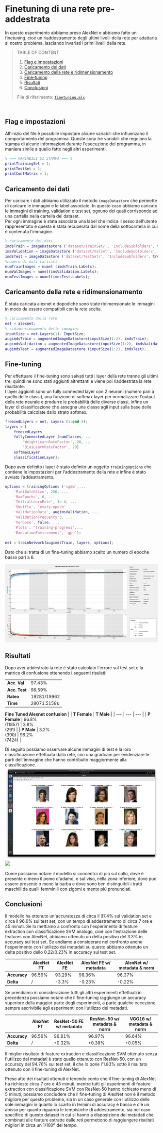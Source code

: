 # Finetuning di una rete pre-addestrata
In questo esperimento abbiamo preso AlexNet e abbiamo fatto un finetuning, cioé un riaddestramento degli ultimi livelli della rete per adattarla al nostro problema, lasciando invariati i primi livelli della rete.

>
> TABLE OF CONTENT  
>
>   1. [Flag e impostazioni](#flag-e-impostazioni)
>   1. [Caricamento dei dati](#caricamento-dei-dati)
>   1. [Caricamento della rete e ridimensionamento](#caricamento-della-rete-e-ridimensionamento)
>   1. [Fine-tuning](#fine-tuning)
>   1. [Risultati](#risultati)
>   1. [Conclusioni](#conclusioni)
>
> File di riferimento: [`finetuning.mlx`](../finetuning.mlx)
>

<br>

## **Flag e impostazioni**
All'inizio del file è possibile impostare alcune variabili che influenzano il comportamento del programma. Queste sono tre variabili che regolano la stampa di alcune informazioni durante l'esecuzione del programma, in maniera simile a quello fatto negli altri esperimenti.

```MATLAB
% === VARIABILI SI STAMPA === %
printTrainingSet = 1;
printTestSet = 1;
printConfMatrix = 1;
```

## **Caricamento dei dati**
Per caricare i dati abbiamo utilizzato il metodo `imageDatastore` che permette di caricare le immagini e le label associate. In questo caso abbiamo caricato le immagini di training, validation e test set, ognuno dei quali corrisponde ad una cartella nella cartella del dataset.  
Per ogni immagine è stata associata una label che indica il sesso dell'utente rappresentato e questa è stata recuperata dal nome della sottocartella in cui è contenuta l'immagine.

```MATLAB
% caricamento dei dati
imdsTrain = imageDatastore ('dataset/TrainSet/', 'IncludeSubfolders', true, 'LabelSource', 'foldernames');
imsValidation = imageDatastore ('dataset/ValSet', 'IncludeSubfolders', true, 'Labelsource', 'foldernames');
imdsTest = imageDatastore ('dataset/TestSet/', 'IncludeSubfolders', true, 'LabelSource', 'foldernames');
%numero di dati caricati
numTrainImages = numel (imdsTrain.Labels);
numValImages = numel(imsValidation.Labels);
numTestImages = numel(imdsTest.Labels);
```

## **Caricamento della rete e ridimensionamento**
È stata caricata alexnet e dopodiché sono state ridimensionate le immagini in modo da essere compatibili con la rete scelta.

```MATLAB
% caricamento della rete
net = alexnet;
% ridimensionamento delle immagini
inputSize = net.Layers(1). InputSize;
augimdsTrain = augmentedImageDatastore(inputSize(1:2), imdsTrain);
augimdsValidation = augmentedImageDatastore(inputSize(1:2), imdsValidation);
augimdsTest = augmentedImageDatastore (inputSize(1:2), imdsTest);
```

## **Fine-tuning**
Per effettuare il fine-tuning sono salvati tutti i layer della rete tranne gli ultimi tre, quindi ne sono stati aggiunti altrettanti e viene poi riaddestrata la rete risultante.  
I layer aggiunti sono un fully connected layer con 2 neuroni (numero pari a quello delle classi), una funzione di softmax layer per normalizzare l'output della rete neurale e produrre le probabilità delle diverse classi, infine un layer di classificazione che assegna una classe agli input sulla base delle probabilità calcolate dallo strato softmax.

```MATLAB
freezedLayers = net. Layers (1:end-3);
layers = [
    freezedLayers
    fullyConnectedLayer (numClasses, ...
        'WeightLearnRateFactor', 20, ...
        'BiasLearnRateFactor', 20)
    softmaxLayer
    classificationLayer];
```

Dopo aver definito i layer è stato definito un oggetto `trainingOptions` che contiene le impostazioni per l'addestramento della rete e infine è stato avviato l'addestramento.

```MATLAB
options = trainingOptions ('sgdm',...
    'MiniBatchSize', 256, ...
    'MaxEpochs', 6, ...
    'InitialLearnRate', 1e-4, ...
    'Shuffle', 'every-epoch'
    'ValidationData', augimsValidation, ...
    'ValidationFrequency'3, ...
    'Verbose', false, ...
    'Plots', 'training-progress',...
    'ExecutionEnvironment', 'gpu');

net = trainNetwork(augimdsTrain, layers, options);
```

Dato che si tratta di un fine-tuning abbiamo scelto un numero di epoche basso pari a 6.

![](../img/results/finetuning_alexnet.png)

## **Risultati**
Dopo aver addestrato la rete è stato calcolato l'errore sul test set e la matrice di confusione ottenendo i seguenti risulati:

|               |                 |
| -----------   | --------------- |
| **Acc. Val**  | 97.43%          |
| **Acc. Test** | 96.59%          |
| **Rateo**     | 19281/19962     |  
| **Time**      | 28071.5158s     |  

**Fine Tuned Alexnet confusion**
|               | **T Female**          |  **T Male**           |
| ---           | ---                   | ---                   |
| **P Female**  |  96.8% <br> (11857)   |  3.8% <br> (291)      |
| **P Male**    |  3.2% <br> (390)      |  96.2% <br> (7424)    |

Di seguito possiamo osservare alcune immagini di test e la loro classificazione effettuata dalla rete, con una gradcam per evidenziare le parti dell'immagine che hanno contribuito maggiormente alla classificazione.
![](../img/results/fineALEX_pred.png) ![](../img/results/fineALEX_grad.png)

Come possiamo notare il modello si concentra di più sul collo, dove è presente o meno il pomo d'adamo, e sul viso, nella zona inferiore, dove può essere presente o meno la barba e dove sono ben distinguibili i tratti maschili da quelli femminili con zigomi e mento più pronunciati.

## **Conclusioni**
Il modello ha ottenuto un'accuratezza di circa il 97.4% sul validation set e circa il 96.6% sul test set, con un tempo di addestramento di circa 7 ore e 45 minuti.
Se lo mettiamo a confronto con l'esperimento di feature extraction con classificazione SVM analogo, cioé con l'estrazione delle features con AlexNet, abbiamo ottenuto un delta positivo del 3.3% in accuracy sul test set. Se andiamo a considerare nel confronto anche l'esperimento con l'utilizzo dei metadati su questo abbiamo ottenuto un delta positivo dello 0.22/0.23% in accuracy sul test set.

|              | **AlexNet FT** | **AlexNet FE** | **AlexNet FE w/ metadata** | **AlexNet w/ metadata & norm** |
| -----------  | -------------  | -------------- | -------------------------- | ------------------------------ |
| **Accuracy** | 96.59%         | 93.29%         | 96.36%                     | 96.37%                         |
| **Delta**    | /              | -3.3%          | -0.23%                     | -0.22%                         |

Se prendiamo in considerazione tutti gli altri esperimenti effettuati in precedenza possiamo notare che il fine-tuning raggiunge un accuracy superiore della maggior parte degli esperimenti, a parte qualche eccezione, sempre ascrivibile agli esperimenti con l'utilizzo dei metadati.

|              | **AlexNet FT** | **ResNet-50 FE w/ metadata** | **ResNet-50 w/ metadata & norm** | **VGG16 w/ metadata & norm** |
| -----------  | -------------  | ---------------------------- | -------------------------------- | ---------------------------- |
| **Accuracy** | 96.59%         | 96.91%                       | 96.97%                           | 96.64%                       |
| **Delta**    | /              | +0.32%                       | +0.38%                           | +0.05%                       |

Il miglior risultato di feature extraction e classificazione SVM ottenuto senza l'utilizzo dei metadati è stato quello ottenuto con ResNet-50, con un accuracy del 94.76% sul test set, il che lo pone l'1.83% sotto il risultato ottenuto con il fine-tuning di AlexNet.

Preso atto dei risultati ottenuti e tenendo conto che il fine-tuning di AlexNet ha richiesto circa 7 ore e 45 minuti, mentre tutti gli esperimenti di feature extraction con classificazione SVM con ResNet-50 hanno richiesto meno di 5 minuti, possiamo concludere che il fine-tuning di AlexNet non è il metodo migliore per questo problema, sia in un caso generale con l'utilizzo delle sole immagini in quanto lo scarto in termini di accuracy è basso e c'è un abisso per quanto riguarda le tempistiche di addestramento, sia nel caso specifico di questo dataset in cui si hanno a disposizione dei metadati che combinati alle feature estratte dalle reti permettono di raggiungere risultati migliori in circa un 1/100º del tempo.
